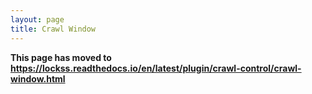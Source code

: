 ```yaml
---
layout: page
title: Crawl Window
---
```


**This page has moved to <https://lockss.readthedocs.io/en/latest/plugin/crawl-control/crawl-window.html>**
